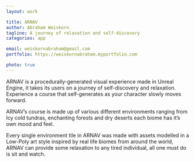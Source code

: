 ```yaml
---
layout: work

title: ARNAV
author: Abraham Weiskorn
tagline: A journey of relaxation and self-discovery
categories: app

email: weiskornabraham@gmail.com
portfolio: https://weiskornabraham.myportfolio.com

photo: true
---
```


ARNAV is a procedurally-generated visual experience made in Unreal Engine, it takes its users on a journey of self-discovery and relaxation. Experience a course that self-generates as your character slowly moves forward. 

ARNAV’s course is made up of various different environments ranging from Icy cold tundras, enchanting forests and dry deserts each biome has it’s own mood and feel. 

Every single environment tile in ARNAV was made with assets modelled in a Low-Poly art style inspired by real life biomes from around the world, ARNAV can provide some relaxation to any tired individual, all one must do is sit and watch. 